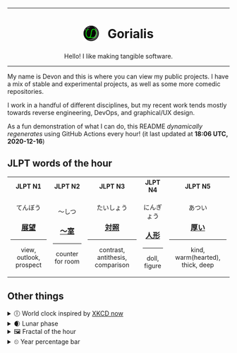 ***

<h1 align="center">
<sub>
    <img src="readme/resources/avatar.png" height="36">
</sub>
&nbsp;
Gorialis
</h1>
<p align="center">
Hello! I like making tangible software.
</p>

***

My name is Devon and this is where you can view my public projects. I have a mix of stable and experimental projects, as well as some more comedic repositories.

I work in a handful of different disciplines, but my recent work tends mostly towards reverse engineering, DevOps, and graphical/UX design.

As a fun demonstration of what I can do, this README *dynamically regenerates* using GitHub Actions every hour! (it last updated at **18:06 UTC, 2020-12-16**)

<h2>JLPT words of the hour</h2>
<table>
    <tr>
        <th>JLPT N1</th>
        <th>JLPT N2</th>
        <th>JLPT N3</th>
        <th>JLPT N4</th>
        <th>JLPT N5</th>
    </tr>
    <tr>
        <td>
            <p align="center">てんぼう</p>
            <h3 align="center"><b><a href="https://jisho.org/search/%E5%B1%95%E6%9C%9B">展望</a></b></h3>
            <hr>
            <p align="center">view,<wbr> outlook,<wbr> prospect</p>
        </td>
        <td>
            <p align="center">～しつ</p>
            <h3 align="center"><b><a href="https://jisho.org/search/%EF%BD%9E%E5%AE%A4">～室</a></b></h3>
            <hr>
            <p align="center">counter for room</p>
        </td>
        <td>
            <p align="center">たいしょう</p>
            <h3 align="center"><b><a href="https://jisho.org/search/%E5%AF%BE%E7%85%A7">対照</a></b></h3>
            <hr>
            <p align="center">contrast,<wbr> antithesis,<wbr> comparison</p>
        </td>
        <td>
            <p align="center">にんぎょう</p>
            <h3 align="center"><b><a href="https://jisho.org/search/%E4%BA%BA%E5%BD%A2">人形</a></b></h3>
            <hr>
            <p align="center">doll,<wbr> figure</p>
        </td>
        <td>
            <p align="center">あつい</p>
            <h3 align="center"><b><a href="https://jisho.org/search/%E5%8E%9A%E3%81%84">厚い</a></b></h3>
            <hr>
            <p align="center">kind,<wbr> warm(hearted),<wbr> thick,<wbr> deep</p>
        </td>
    </tr>
</table>

<h2>Other things</h2>
<details>
<summary>🕕  World clock inspired by <a href="https://xkcd.com/now">XKCD now</a></summary>

> <img src="generated/now.png" width="512">

</details>
<details>
<summary>🌒 Lunar phase</summary>

The moon is approximately 9.07% through its phase (Waxing Crescent).

</details>
<details>
<summary>&#x1f5bc; Fractal of the hour</summary>

> <img src="generated/fractal.png" width="512">

</details>
<details>
<summary>&#x23f2; Year percentage bar</summary>
<pre><code>2020 [███████████████████▁] 95.83%</code></pre>
</details>

